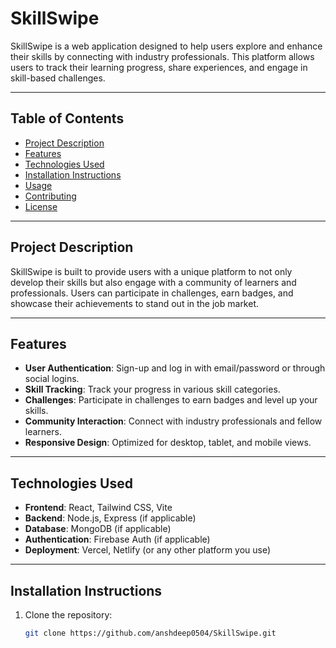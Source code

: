 # SkillSwipe

SkillSwipe is a web application designed to help users explore and enhance their skills by connecting with industry professionals. This platform allows users to track their learning progress, share experiences, and engage in skill-based challenges.

---

## Table of Contents

- [Project Description](#project-description)
- [Features](#features)
- [Technologies Used](#technologies-used)
- [Installation Instructions](#installation-instructions)
- [Usage](#usage)
- [Contributing](#contributing)
- [License](#license)

---

## Project Description

SkillSwipe is built to provide users with a unique platform to not only develop their skills but also engage with a community of learners and professionals. Users can participate in challenges, earn badges, and showcase their achievements to stand out in the job market.

---

## Features

- **User Authentication**: Sign-up and log in with email/password or through social logins.
- **Skill Tracking**: Track your progress in various skill categories.
- **Challenges**: Participate in challenges to earn badges and level up your skills.
- **Community Interaction**: Connect with industry professionals and fellow learners.
- **Responsive Design**: Optimized for desktop, tablet, and mobile views.

---

## Technologies Used

- **Frontend**: React, Tailwind CSS, Vite
- **Backend**: Node.js, Express (if applicable)
- **Database**: MongoDB (if applicable)
- **Authentication**: Firebase Auth (if applicable)
- **Deployment**: Vercel, Netlify (or any other platform you use)

---

## Installation Instructions

1. Clone the repository:

   ```bash
   git clone https://github.com/anshdeep0504/SkillSwipe.git
